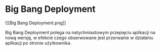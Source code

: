 # Big Bang Deployment

![[Big Bang Deployment.png]]

Big Bang Deployment polega na natychmiastowym przepięciu aplikacji na nową wersję, w efekcie czego obserwowane jest przerwanie w działaniu aplikacji po stronie użytkownika.
 